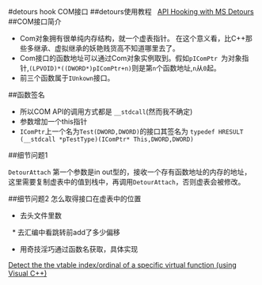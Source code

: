 #detours hook COM接口
##detours使用教程
  [API Hooking with MS Detours](http://www.baidu.com/link?url=wsUTeMQMAyhXf_8iM8WXMtbboYXomjBhjPOI3OGozz0bandnj8A-iFunKMwP0VQFfly3EdgZUP9JkQZlg1HkX_9ClB_BgSonrkJQ5L9XrdO&wd=&eqid=c208ddde000ef9970000000658b9a430)
##COM接口简介
* Com对象拥有很单纯内存结构，就一个虚表指针。 在这个意义看，比C++那些多继承、虚拟继承的妖艳贱货高不知道哪里去了。
* Com接口的函数地址可以通过Com对象实例取到。假如```pIComPtr ```为对象指针,```(LPVOID)*((DWORD*)pIComPtr+n)```则是第```n```个函数地址,```n```从```0```起。
* 前三个函数属于```IUnkown```接口。

##函数签名
* 所以COM API的调用方式都是 ```__stdcall```(然而我不确定)
* 参数增加一个this指针
* ```IComPtr```上一个名为```Test(DWORD,DWORD)```的接口其签名为
```typedef HRESULT (__stdcall *pTestType)(IComPtr* This,DWORD,DWORD)```

##细节问题1

```DetourAttach``` 第一个参数是in out型的，接收一个存有函数地址的内存的地址，这里需要复制虚表中的值到栈中，再调用```DetourAttach```，否则虚表会被修改。

##细节问题2 怎么取得接口在虚表中的位置

  * 去头文件里数
  
  * 去汇编中看跳转前add了多少偏移
  
  * 用奇技淫巧通过函数名获取，具体实现
  
  [Detect the the vtable index/ordinal of a specific virtual function (using Visual C++)](http://stackoverflow.com/questions/5635212/detect-the-the-vtable-index-ordinal-of-a-specific-virtual-function-using-visual)
